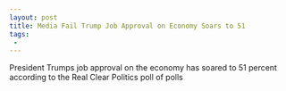 ```yaml
---
layout: post
title: Media Fail Trump Job Approval on Economy Soars to 51
tags:
 -
---
```

President Trumps job approval on the economy has soared to 51 percent according to the Real Clear Politics poll of polls
